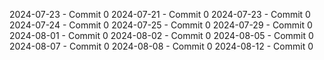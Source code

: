 2024-07-23 - Commit 0
2024-07-21 - Commit 0
2024-07-23 - Commit 0
2024-07-24 - Commit 0
2024-07-25 - Commit 0
2024-07-29 - Commit 0
2024-08-01 - Commit 0
2024-08-02 - Commit 0
2024-08-05 - Commit 0
2024-08-07 - Commit 0
2024-08-08 - Commit 0
2024-08-12 - Commit 0

